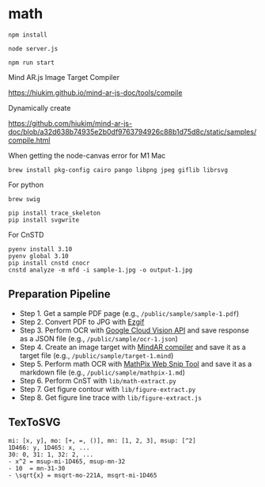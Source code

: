 # math

```
npm install
```

```
node server.js
```

```
npm run start
```

Mind AR.js Image Target Compiler

https://hiukim.github.io/mind-ar-js-doc/tools/compile


Dynamically create

https://github.com/hiukim/mind-ar-js-doc/blob/a32d638b74935e2b0df9763794926c88b1d75d8c/static/samples/compile.html


When getting the node-canvas error for M1 Mac

```
brew install pkg-config cairo pango libpng jpeg giflib librsvg
```

For python

```
brew swig
```

```
pip install trace_skeleton
pip install svgwrite
```

For CnSTD

```
pyenv install 3.10
pyenv global 3.10
pip install cnstd cnocr
cnstd analyze -m mfd -i sample-1.jpg -o output-1.jpg
```

## Preparation Pipeline

- Step 1. Get a sample PDF page (e.g., `/public/sample/sample-1.pdf`)
- Step 2. Convert PDF to JPG with [Ezgif](https://ezgif.com/pdf-to-jpg)
- Step 3. Perform OCR with [Google Cloud Vision API](https://cloud.google.com/vision/docs/drag-and-drop) and save response as a JSON file (e.g., `/public/sample/ocr-1.json`)
- Step 4. Create an image target with [MindAR compiler](https://hiukim.github.io/mind-ar-js-doc/tools/compile/) and save it as a target file (e.g., `/public/sample/target-1.mind`)
- Step 5. Perform math OCR with [MathPix Web Snip Tool](https://snip.mathpix.com/) and save it as a markdown file (e.g., `/public/sample/mathpix-1.md`)
- Step 6. Perform CnST with `lib/math-extract.py`
- Step 7. Get figure contour with `lib/figure-extract.py`
- Step 8. Get figure line trace with `lib/figure-extract.js`


## TexToSVG

```
mi: [x, y], mo: [+, =, ()], mn: [1, 2, 3], msup: [^2]
1D466: y, 1D465: x, ...
30: 0, 31: 1, 32: 2, ...
- x^2 = msup-mi-1D465, msup-mn-32
- 10  = mn-31-30
- \sqrt{x} = msqrt-mo-221A, msqrt-mi-1D465
```

